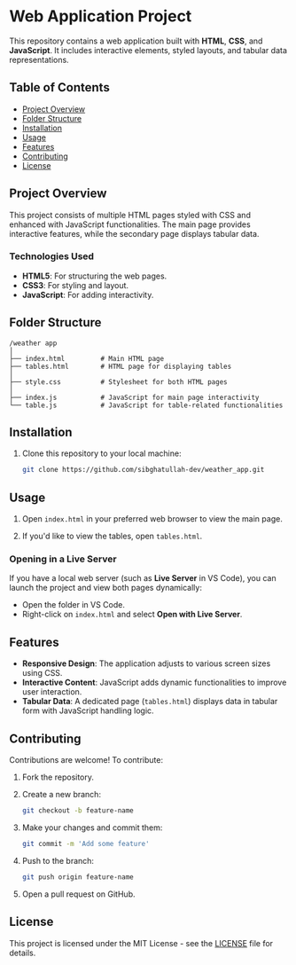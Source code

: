 
# Web Application Project

This repository contains a web application built with **HTML**, **CSS**, and **JavaScript**. It includes interactive elements, styled layouts, and tabular data representations.

## Table of Contents

- [Project Overview](#project-overview)
- [Folder Structure](#folder-structure)
- [Installation](#installation)
- [Usage](#usage)
- [Features](#features)
- [Contributing](#contributing)
- [License](#license)

## Project Overview

This project consists of multiple HTML pages styled with CSS and enhanced with JavaScript functionalities. The main page provides interactive features, while the secondary page displays tabular data.

### Technologies Used

- **HTML5**: For structuring the web pages.
- **CSS3**: For styling and layout.
- **JavaScript**: For adding interactivity.

## Folder Structure

```
/weather app
│
├── index.html         # Main HTML page
├── tables.html        # HTML page for displaying tables
│
├── style.css          # Stylesheet for both HTML pages
│
├── index.js           # JavaScript for main page interactivity
└── table.js           # JavaScript for table-related functionalities
```

## Installation

1. Clone this repository to your local machine:

   ```bash
   git clone https://github.com/sibghatullah-dev/weather_app.git
   ```


## Usage

1. Open `index.html` in your preferred web browser to view the main page.

2. If you'd like to view the tables, open `tables.html`.

### Opening in a Live Server

If you have a local web server (such as **Live Server** in VS Code), you can launch the project and view both pages dynamically:

- Open the folder in VS Code.
- Right-click on `index.html` and select **Open with Live Server**.

## Features

- **Responsive Design**: The application adjusts to various screen sizes using CSS.
- **Interactive Content**: JavaScript adds dynamic functionalities to improve user interaction.
- **Tabular Data**: A dedicated page (`tables.html`) displays data in tabular form with JavaScript handling logic.

## Contributing

Contributions are welcome! To contribute:

1. Fork the repository.
2. Create a new branch:

   ```bash
   git checkout -b feature-name
   ```

3. Make your changes and commit them:

   ```bash
   git commit -m 'Add some feature'
   ```

4. Push to the branch:

   ```bash
   git push origin feature-name
   ```

5. Open a pull request on GitHub.

## License

This project is licensed under the MIT License - see the [LICENSE](LICENSE) file for details.
